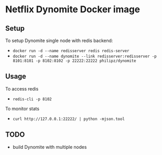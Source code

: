 Netflix Dynomite Docker image
==================================

Setup
-------

To setup Dynomite single node with redis backend:
- `docker run -d --name redisserver redis redis-server`
- `docker run -d --name dynomite --link redisserver:redisserver -p 8101:8101 -p 8102:8102 -p 22222:22222 philipz/dynomite`

Usage
-------

To access redis
- `redis-cli -p 8102`

To monitor stats
- `curl http://127.0.0.1:22222/ | python -mjson.tool`

TODO
-------

- build Dynomite with multiple nodes

